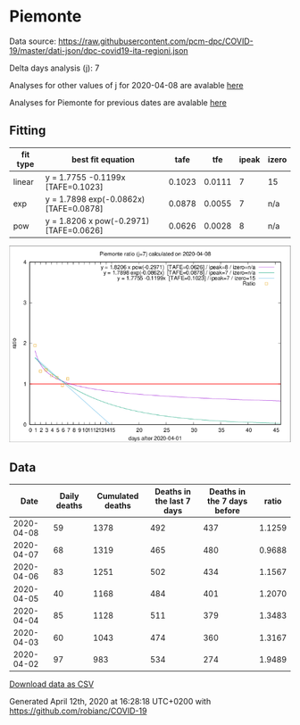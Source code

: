 # Piemonte

Data source: https://raw.githubusercontent.com/pcm-dpc/COVID-19/master/dati-json/dpc-covid19-ita-regioni.json

Delta days analysis (j): 7

Analyses for other values of j for 2020-04-08 are avalable [here](../README.md)

Analyses for Piemonte for previous dates are avalable [here](../../README.md)

## Fitting 
|fit type|best fit equation|tafe|tfe|ipeak|izero|
|-------|-----|--------|------|---|---|
|linear|y = 1.7755 -0.1199x  [TAFE=0.1023]|0.1023|0.0111|7|15|
|exp|y = 1.7898 exp(-0.0862x)  [TAFE=0.0878]|0.0878|0.0055|7|n/a|
|pow|y = 1.8206 x pow(-0.2971)  [TAFE=0.0626]|0.0626|0.0028|8|n/a|

![Plot](COVID-19_piemonte_j7_2020-04-08.png)

## Data
|Date|Daily deaths|Cumulated deaths|Deaths in the last 7 days|Deaths in the 7 days before|ratio|
|----|----------|-----------|-------|--------------------|-----|
|2020-04-08|59|1378|492|437|1.1259|
|2020-04-07|68|1319|465|480|0.9688|
|2020-04-06|83|1251|502|434|1.1567|
|2020-04-05|40|1168|484|401|1.2070|
|2020-04-04|85|1128|511|379|1.3483|
|2020-04-03|60|1043|474|360|1.3167|
|2020-04-02|97|983|534|274|1.9489|

[Download data as CSV](COVID-19_piemonte_j7_2020-04-08.csv)

Generated April 12th, 2020 at 16:28:18 UTC+0200 with https://github.com/robianc/COVID-19
